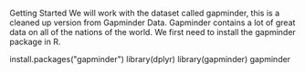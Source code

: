 Getting Started
We will work with the dataset called gapminder, this is a cleaned up version from Gapminder Data. Gapminder contains a lot of great data on all of the nations of the world. We first need to install the gapminder package in R.

install.packages("gapminder")
library(dplyr)
library(gapminder)
gapminder
